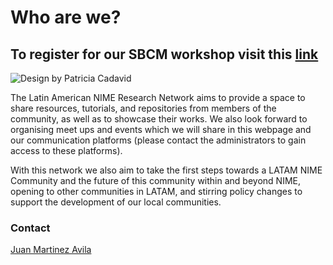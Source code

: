 # Who are we?

## To register for our SBCM workshop visit this [link](workshop/home.md)

![Design by Patricia Cadavid](.gitbook/assets/LatamNimeLogoBlack\_.png)

The Latin American NIME Research Network aims to provide a space to share resources, tutorials, and repositories from members of the community, as well as to showcase their works. We also look forward to organising meet ups and events which we will share in this webpage and our communication platforms (please contact the administrators to gain access to these platforms).  

With this network we also aim to take the first steps towards a LATAM NIME Community and the future of this community within and beyond NIME, opening to other communities in LATAM, and stirring policy changes to support the development of our local communities.

### Contact

[Juan Martinez Avila](mailto:psxjpma@nott.ac.uk)
